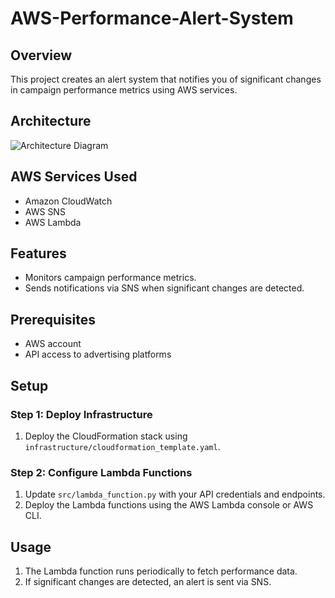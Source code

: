 # AWS-Performance-Alert-System

## Overview
This project creates an alert system that notifies you of significant changes in campaign performance metrics using AWS services.

## Architecture
![Architecture Diagram](diagrams/architecture_diagram.png)

## AWS Services Used
- Amazon CloudWatch
- AWS SNS
- AWS Lambda

## Features
- Monitors campaign performance metrics.
- Sends notifications via SNS when significant changes are detected.

## Prerequisites
- AWS account
- API access to advertising platforms

## Setup

### Step 1: Deploy Infrastructure
1. Deploy the CloudFormation stack using `infrastructure/cloudformation_template.yaml`.

### Step 2: Configure Lambda Functions
1. Update `src/lambda_function.py` with your API credentials and endpoints.
2. Deploy the Lambda functions using the AWS Lambda console or AWS CLI.

## Usage
1. The Lambda function runs periodically to fetch performance data.
2. If significant changes are detected, an alert is sent via SNS.
